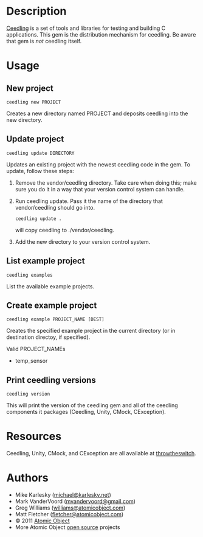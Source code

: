 Description
===========
[Ceedling](http://throwtheswitch.org/) is a set of tools and libraries for testing and building C applications. This gem is the distribution mechanism for ceedling. Be aware that gem is *not* ceedling itself.

Usage
=====

New project
-----------

    ceedling new PROJECT

Creates a new directory named PROJECT and deposits ceedling into the new directory.

Update project
--------------

    ceedling update DIRECTORY

Updates an existing project with the newest ceedling code in the gem. To update, follow these steps:

1. Remove the vendor/ceedling directory. Take care when doing this; make sure you do it in a way that your version control system can handle.
1. Run ceedling update. Pass it the name of the directory that vendor/ceedling should go into.

    `ceedling update .`

   will copy ceedling to ./vendor/ceedling.
1. Add the new directory to your version control system.

List example project
--------------------

    ceedling examples

List the available example projects.

Create example project
----------------------

    ceedling example PROJECT_NAME [DEST]

Creates the specified example project in the current directory (or in destination directoy, if specified).

Valid PROJECT_NAMEs

* temp_sensor

Print ceedling versions
-----------------------

    ceedling version

This will print the version of the ceedling gem and all of the ceedling components it packages (Ceedling, Unity, CMock, CException).

Resources
=========
Ceedling, Unity, CMock, and CException are all available at [throwtheswitch](http://throwtheswitch.org/).

Authors
=======
* Mike Karlesky (michael@karlesky.net)
* Mark VanderVoord (mvandervoord@gmail.com)
* Greg Williams (williams@atomicobject.com)
* Matt Fletcher (fletcher@atomicobject.com)
* © 2011 [Atomic Object](http://www.atomicobject.com/)
* More Atomic Object [open source](http://www.atomicobject.com/pages/Software+Commons) projects
